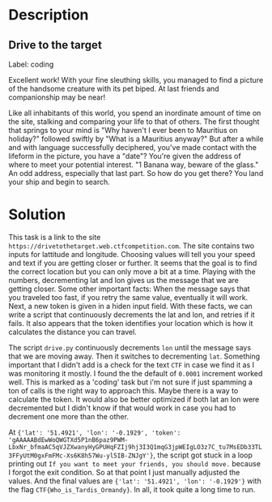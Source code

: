 # Description
## Drive to the target
Label: coding

Excellent work!  With your fine sleuthing skills, you managed to find a picture of the handsome creature with its pet biped.  At last friends and companionship may be near!

Like all inhabitants of this world, you spend an inordinate amount of time on the site, stalking and comparing your life to that of others. The first thought that springs to your mind is "Why haven't I ever been to Mauritius on holiday?" followed swiftly by "What is a Mauritius anyway?" But after a while and with language successfully deciphered, you've made contact with the lifeform in the picture, you have a "date"? You're given the address of where to meet your potential interest. "1 Banana way, beware of the glass." An odd address, especially that last part. So how do you get there?  You land your ship and begin to search.

# Solution
This task is a link to the site `https://drivetothetarget.web.ctfcompetition.com`. The site contains two inputs for lattitude and longitude. Choosing values will tell you your speed and text if you are getting closer or further. It seems that the goal is to find the correct location but you can only move a bit at a time. Playing with the numbers, decrementing lat and lon gives us the message that we are getting closer. Some other important facts: When the message says that you traveled too fast, if you retry the same value, eventually it will work. Next, a new token is given in a hiden input field. With these facts, we can write a script that continuously decrements the lat and lon, and retries if it fails. It also appears that the token identifies your location which is how it calculates the distance you can travel.

The script `drive.py` continuously decrements `lon` until the message says that we are moving away. Then it switches to decrementing `lat`. Something important that I didn't add is a check for the text `CTF` in case we find it as I was monitoring it mostly. I found the the default of `0.0001` increment worked well. This is marked as a 'coding' task but i'm not sure if just spamming a ton of calls is the right way to approach this. Maybe there is a way to calculate the token. It would also be better optimized if both lat an lon were decremented but I didn't know if that would work in case you had to decrement one more than the other.

At `{'lat': '51.4921', 'lon': '-0.1929', 'token': 'gAAAAABdEwWoQWGTXd5P1nB6paz9PWM-LbxNr_bfmaAC5qVJZXwanyHyGPUHqFZIj9hj3I3Q1mqG3jpWEIgLO3z7C_tu7MsEDb33TL3FFyUtM0gxFmFMc-Xs6K8h57Wu-yl5IB-ZNJgY'}`, the script got stuck in a loop printing out `If you want to meet your friends, you should move.` because I forgot the exit condition. So at that point I just manually adjusted the values. And the final values are
`{'lat': '51.4921', 'lon': '-0.1929'}` with the flag `CTF{Who_is_Tardis_Ormandy}`. In all, it took quite a long time to run.